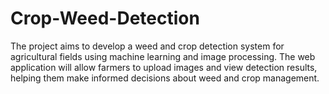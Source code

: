 # Crop-Weed-Detection
The project aims to develop a weed and crop detection system for agricultural fields using machine learning and image processing. The web application will allow farmers to upload images and view detection results, helping them make informed decisions about weed and crop management.
